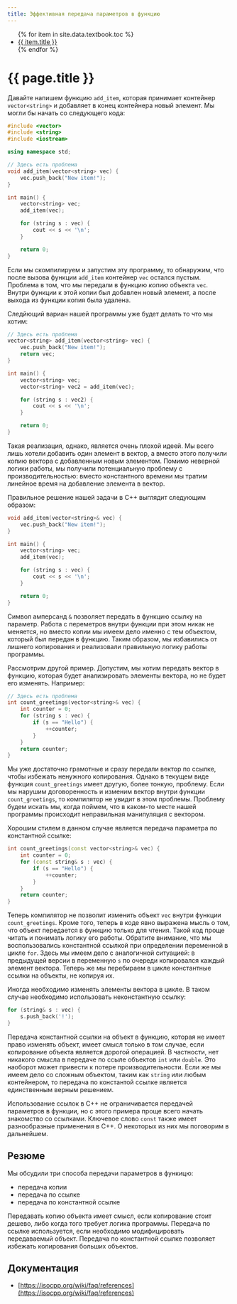 ```yaml
---
title: Эффективная передача параметров в функцию
---
```


<ul>
{% for item in site.data.textbook.toc %}
    <li class="{% if item.url == page.url %}active{% endif %}">
      <a href="{{ item.url }}">{{ item.title }}</a>
    </li>
{% endfor %}
</ul>


# {{ page.title }}

Давайте напишем функцию `add_item`, которая принимает контейнер `vector<string>` и добавляет в конец контейнера новый элемент. Мы могли бы начать со следующего кода:

```cpp
#include <vector>
#include <string>
#include <iostream>

using namespace std;

// Здесь есть проблема
void add_item(vector<string> vec) {
    vec.push_back("New item!");
}

int main() {
    vector<string> vec;
    add_item(vec);

    for (string s : vec) {
        cout << s << '\n';
    }

    return 0;
}
```

Если мы скомпилируем и запустим эту программу, то обнаружим, что после вызова функции `add_item` контейнер `vec` остался пустым. Проблема в том, что мы передали в функцию *копию* объекта `vec`. Внутри функции к этой копии был добавлен новый элемент, а после выхода из функции копия была удалена.

Следйющий вариан нашей программы уже будет делать то что мы хотим:

```cpp
// Здесь есть проблема
vector<string> add_item(vector<string> vec) {
    vec.push_back("New item!");
    return vec;
}

int main() {
    vector<string> vec;
    vector<string> vec2 = add_item(vec);

    for (string s : vec2) {
        cout << s << '\n';
    }

    return 0;
}
```

Такая реализация, однако, является очень плохой идеей. Мы всего лишь хотели добавить один элемент в вектор, а вместо этого получили копию вектора с добавленным новым элементом. Помимо неверной логики работы, мы получили потенциальную проблему с производительностью: вместо константного времени мы тратим линейное время на добавление элемента в вектор.

Правильное решение нашей задачи в C++ выглядит следующим образом:

```cpp
void add_item(vector<string>& vec) {
    vec.push_back("New item!");
}

int main() {
    vector<string> vec;
    add_item(vec);

    for (string s : vec) {
        cout << s << '\n';
    }

    return 0;
}
```

Символ амперсанд `&` позволяет передать в функцию ссылку на параметр. Работа с переметров внутри функции при этом никак не меняется, но вместо копии мы имеем дело именно с тем объектом, который был передан в функцию. Таким образом, мы избавились от лишнего копирования и реализовали правильную логику работы программы.

Рассмотрим другой пример. Допустим, мы хотим передать вектор в функцию, которая будет анализировать элементы вектора, но не будет его изменять. Например:

```cpp
// Здесь есть проблема
int count_greetings(vector<string>& vec) {
    int counter = 0;
    for (string s : vec) {
        if (s == "Hello") {
            ++counter;
        }
    }
    return counter;
}
```

Мы уже достаточно грамотные и сразу передали вектор по ссылке, чтобы избежать ненужного копирования. Однако в текущем виде функция `count_greetings` имеет другую, более тонкую, проблему. Если мы нарушим договоренность и изменим вектор внутри функции `count_greetings`, то компилятор не увидит в этом проблемы. Проблему будем искать мы, когда поймем, что в каком-то месте нашей программы происходит неправильная манипуляция с вектором.

Хорошим стилем в данном случае является передача параметра по константной ссылке:

```cpp
int count_greetings(const vector<string>& vec) {
    int counter = 0;
    for (const string& s : vec) {
        if (s == "Hello") {
            ++counter;
        }
    }
    return counter;
}
```

Теперь компилятор не позволит изменить объект `vec` внутри функции `count_greetings`. Кроме того, теперь в коде явно выражена мысль о том, что объект передается в функцию только для чтения. Такой код проще читать и понимать логику его работы. Обратите внимание, что мы воспользовались константной ссылкой при определении переменной в цикле `for`. Здесь мы имеем дело с аналогичной ситуацией: в предыдущей версии в переменную `s` по очереди копировался каждый элемент вектора. Теперь же мы перебираем в цикле константные ссылки на объекты, не копируя их.

Иногда необходимо изменять элементы вектора в цикле. В таком случае необходимо использовать неконстантную ссылку:

```cpp
for (string& s : vec) {
    s.push_back('!');
}
```

Передача константной ссылки на объект в функцию, которая не имеет право изменять объект, имеет смысл только в том случае, если копирование объекта является дорогой операцией. В частности, нет никакого смысла в передаче по ссыле объектов `int` или `double`. Это наоборот может привести к потере производительности. Если же мы имеем дело со сложным объектом, таким как `string` или любым контейнером, то передача по константой ссылке является единственным верным решением.

Использование ссылок в C++ не ограничивается передачей параметров в функции, но с этого примера проще всего начать знакомство со ссылками. Ключевое слово `const` также имеет разнообразные применения в C++. О некоторых из них мы поговорим в дальнейшем.

## Резюме

Мы обсудили три способа передачи параметров в функицю:

* передача копии
* передача по ссылке
* передача по константной ссылке

Передавать копию объекта имеет смысл, если копирование стоит дешево, либо когда того требует логика программы. Передача по ссылке используется, если необходимо модифицировать передаваемый объект. Передача по константной ссылке позволяет избежать копирования больших объектов.

## Документация

* [https://isocpp.org/wiki/faq/references](https://isocpp.org/wiki/faq/references)
